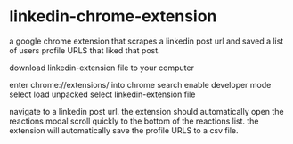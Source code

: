 # linkedin-chrome-extension
a google chrome extension that scrapes a linkedin post url and saved a list of users profile URLS that liked that post. 

download linkedin-extension file to your computer

enter chrome://extensions/ into chrome search
enable developer mode
select load unpacked
select linkedin-extension file

navigate to a linkedin post url. the extension should automatically open the reactions modal
scroll quickly to the bottom of the reactions list. the extension will automatically save the profile URLS to a csv file.
